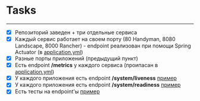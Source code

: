 # Tasks

---

- [x] Репозиторий заведен + три отдельные сервиса
- [x] Каждый сервис работает на своем порту (80 Handyman, 8080 Landscape, 8000 Rancher) - endpoint реализован при помощи Spring Actuator (в [application.yml](../HandymanService/src/main/resources/application.yml))
- [x] Разные порты приложений (предыдущий пункт)
- [x] Есть endpoint **/metrics** у каждого сервиса (проипасан в [application.yml](../HandymanService/src/main/resources/application.yml))
- [x] У каждого приложения есть endpoint **/system/liveness** [пример](../HandymanService/src/main/java/ru/tinkoff/handyman/controller/HandymanController.java)
- [x] У каждого приложения есть endpoint **/system/readiness** [пример](../HandymanService/src/main/java/ru/tinkoff/handyman/controller/HandymanController.java)
- [x] Есть тесты на endpoint'ы [пример](../HandymanService/src/test/java/ru/tinkoff/handyman/HandymanServiceTests.java)